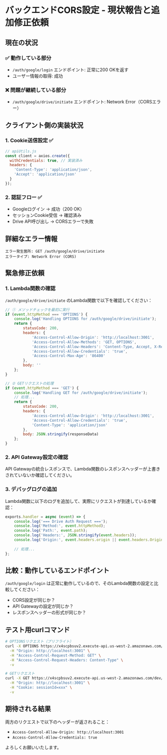 # バックエンドCORS設定 - 現状報告と追加修正依頼

## 現在の状況

### ✅ 動作している部分
- `/auth/google/login` エンドポイント: 正常に200 OKを返す
- ユーザー情報の取得: 成功

### ❌ 問題が継続している部分
- `/auth/google/drive/initiate` エンドポイント: Network Error（CORSエラー）

## クライアント側の実装状況

### 1. Cookie送信設定 ✅
```javascript
// apiUtils.js
const client = axios.create({
  withCredentials: true, // 実装済み
  headers: {
    'Content-Type': 'application/json',
    'Accept': 'application/json'
  }
});
```

### 2. 認証フロー ✅
- Googleログイン → 成功（200 OK）
- セッションCookie受信 → 確認済み
- Drive API呼び出し → CORSエラーで失敗

## 詳細なエラー情報

```
エラー発生箇所: GET /auth/google/drive/initiate
エラータイプ: Network Error (CORS)
```

## 緊急修正依頼

### 1. Lambda関数の確認
`/auth/google/drive/initiate` のLambda関数で以下を確認してください：

```javascript
// ① メソッドチェックを最初に実行
if (event.httpMethod === 'OPTIONS') {
    console.log('Handling OPTIONS for /auth/google/drive/initiate');
    return {
        statusCode: 200,
        headers: {
            'Access-Control-Allow-Origin': 'http://localhost:3001',
            'Access-Control-Allow-Methods': 'GET, OPTIONS',
            'Access-Control-Allow-Headers': 'Content-Type, Accept, X-Requested-With',
            'Access-Control-Allow-Credentials': 'true',
            'Access-Control-Max-Age': '86400'
        },
        body: ''
    };
}

// ② GETリクエストの処理
if (event.httpMethod === 'GET') {
    console.log('Handling GET for /auth/google/drive/initiate');
    // 処理...
    return {
        statusCode: 200,
        headers: {
            'Access-Control-Allow-Origin': 'http://localhost:3001',
            'Access-Control-Allow-Credentials': 'true',
            'Content-Type': 'application/json'
        },
        body: JSON.stringify(responseData)
    };
}
```

### 2. API Gateway設定の確認

API Gatewayの統合レスポンスで、Lambda関数のレスポンスヘッダーが上書きされていないか確認してください。

### 3. デバッグログの追加

Lambda関数に以下のログを追加して、実際にリクエストが到達しているか確認：

```javascript
exports.handler = async (event) => {
    console.log('=== Drive Auth Request ===');
    console.log('Method:', event.httpMethod);
    console.log('Path:', event.path);
    console.log('Headers:', JSON.stringify(event.headers));
    console.log('Origin:', event.headers.origin || event.headers.Origin);
    
    // 処理...
};
```

## 比較：動作しているエンドポイント

`/auth/google/login` は正常に動作しているので、そのLambda関数の設定と比較してください：
- CORS設定が同じか？
- API Gatewayの設定が同じか？
- レスポンスヘッダーの形式が同じか？

## テスト用curlコマンド

```bash
# OPTIONSリクエスト（プリフライト）
curl -X OPTIONS https://x4scpbsuv2.execute-api.us-west-2.amazonaws.com/dev/auth/google/drive/initiate \
  -H "Origin: http://localhost:3001" \
  -H "Access-Control-Request-Method: GET" \
  -H "Access-Control-Request-Headers: Content-Type" \
  -v

# GETリクエスト
curl -X GET https://x4scpbsuv2.execute-api.us-west-2.amazonaws.com/dev/auth/google/drive/initiate \
  -H "Origin: http://localhost:3001" \
  -H "Cookie: sessionId=xxx" \
  -v
```

## 期待される結果

両方のリクエストで以下のヘッダーが返されること：
- `Access-Control-Allow-Origin: http://localhost:3001`
- `Access-Control-Allow-Credentials: true`

よろしくお願いいたします。